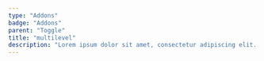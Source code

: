 ```yaml
---
type: "Addons"
badge: "Addons"
parent: "Toggle"
title: "multilevel"
description: "Lorem ipsum dolor sit amet, consectetur adipiscing elit. Nunc tempus laoreet leo sit amet iaculis."
---
```


<demo>
  <demovanilla src="vanilla/addons/toggle/multilevel">
  </demovanilla>
</demo>
